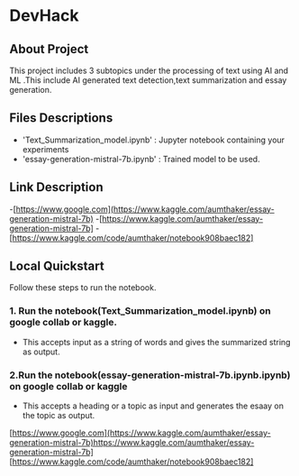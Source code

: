 # DevHack

## About Project
This project includes 3 subtopics under the processing of text using AI and ML .This include AI generated text detection,text summarization and essay generation.

## Files Descriptions
- 'Text_Summarization_model.ipynb' : Jupyter notebook containing your experiments
- 'essay-generation-mistral-7b.ipynb' : Trained model to be used.

## Link Description
-[https://www.google.com](https://www.kaggle.com/aumthaker/essay-generation-mistral-7b)
-[https://www.kaggle.com/aumthaker/essay-generation-mistral-7b]
-[https://www.kaggle.com/code/aumthaker/notebook908baec182]

## Local Quickstart

Follow these steps to run the notebook.

### 1. Run the notebook(Text_Summarization_model.ipynb) on google collab or kaggle.
- This accepts input as a string of words and gives the summarized string as output.
### 2.Run the notebook(essay-generation-mistral-7b.ipynb.ipynb) on google collab or kaggle
- This accepts a heading or a topic as input and generates the esaay on the topic 
as output.

[https://www.google.com](https://www.kaggle.com/aumthaker/essay-generation-mistral-7b)https://www.kaggle.com/aumthaker/essay-generation-mistral-7b]
[https://www.kaggle.com/code/aumthaker/notebook908baec182]
